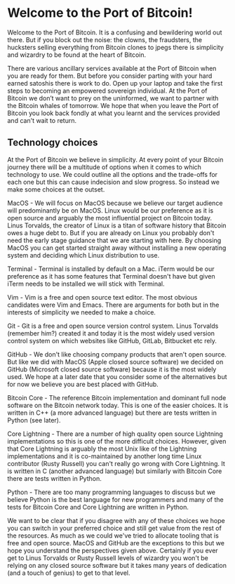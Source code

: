 # Welcome to the Port of Bitcoin!

Welcome to the Port of Bitcoin. It is a confusing and bewildering world out there. But if you block out the noise: the clowns, the fraudsters, the hucksters selling everything from Bitcoin clones to jpegs there is simplicity and wizardry to be found at the heart of Bitcoin.

There are various ancillary services available at the Port of Bitcoin when you are ready for them. But before you consider parting with your hard earned satoshis there is work to do. Open up your laptop and take the first steps to becoming an empowered sovereign individual. At the Port of Bitcoin we don’t want to prey on the uninformed, we want to partner with the Bitcoin whales of tomorrow. We hope that when you leave the Port of Bitcoin you look back fondly at what you learnt and the services provided and can't wait to return.

## Technology choices

At the Port of Bitcoin we believe in simplicity. At every point of your Bitcoin journey there will be a multitude of options when it comes to which technology to use. We could outline all the options and the trade-offs for each one but this can cause indecision and slow progress. So instead we make some choices at the outset.

MacOS - We will focus on MacOS because we believe our target audience will predominantly be on MacOS. Linux would be our preference as it is open source and arguably the most influential project on Bitcoin today. Linus Torvalds, the creator of Linux is a titan of software history that Bitcoin owes a huge debt to. But if you are already on Linux you probably don't need the early stage guidance that we are starting with here. By choosing MacOS you can get started straight away without installing a
new operating system and deciding which Linux distribution to use.

Terminal - Terminal is installed by default on a Mac. iTerm would be our preference as it has some features that Terminal doesn't have but given iTerm needs to be installed we will stick with Terminal.

Vim - Vim is a free and open source text editor. The most obvious candidates were Vim and Emacs. There are arguments for both but in the interests of simplicity we needed to make a choice. 

Git - Git is a free and open source version control system. Linus Torvalds (remember him?) created it and today it is the most widely used version control system on which websites like GitHub, GitLab, Bitbucket etc rely.

GitHub - We don't like choosing company products that aren't open source. But like we did with MacOS (Apple closed source software) we decided on GitHub (Microsoft closed source software) because it is the most widely used. We hope at a later date that you consider some of the alternatives but for now we believe you are best placed with GitHub.

Bitcoin Core - The reference Bitcoin implementation and dominant full node software on the Bitcoin network today. This is one of the easier choices. It is written in C++ (a more advanced language) but there are tests written in Python (see later).

Core Lightning - There are a number of high quality open source Lightning implementations so this is one of the more difficult choices. However, given that Core Lightning is arguably the most Unix like of the Lightning implementations and it is co-maintained by another long time Linux contributor (Rusty Russell) you can't really go wrong with Core Lightning. It is written in C (another advanced language) but similarly with Bitcoin Core there are tests written in Python. 

Python - There are too many programming languages to discuss but we believe Python is the best language for new programmers and many of the tests for Bitcoin Core and Core Lightning are written in Python.

We want to be clear that if you disagree with any of these choices we hope you can switch in your preferred choice and still get value from the rest of the resources. As much as we could we've tried to allocate tooling that is free and open source. MacOS and GitHub are the exceptions to this but we hope you understand the perspectives given above. Certainly if you ever get to Linus Torvalds or Rusty Russell levels of wizardry you won't be relying on any closed source software
but it takes many years of dedication (and a touch of genius) to get to that level.
